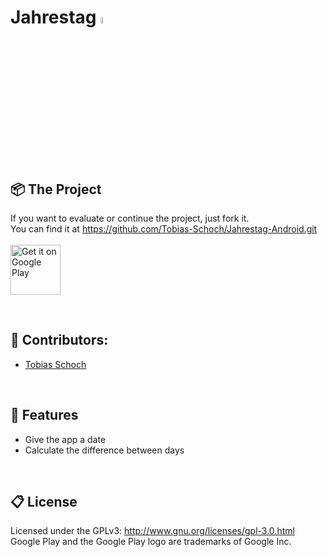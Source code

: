 # 
<h1 align="left">
   Jahrestag <img src='https://lh3.googleusercontent.com/DLWEAxdSJ2EyTJG8_wO4FlTvkWCH_S_vARKFqfd1Mons_p_0qCGL6S7kmAMK7z_svj2h=s180-rw' height="5%" width="5%">
</h1>
<br>

## 📦 The Project

If you want to evaluate or continue the project, just fork it.
<br> 
You can find it at https://github.com/Tobias-Schoch/Jahrestag-Android.git
<br><br><a href='https://play.google.com/store/apps/details?id=com.jahr.tobiasschoch.year' target="_blank" ><img alt='Get it on Google Play' src='https://play.google.com/intl/en_us/badges/images/generic/en_badge_web_generic.png' height='80px'/></a>

<br>


## 🐧 Contributors:

* [Tobias Schoch](https://github.com/tobias-schoch)

<br>

## 💾 Features

- Give the app a date
- Calculate the difference between days

<br>

## 📋 License

Licensed under the GPLv3: http://www.gnu.org/licenses/gpl-3.0.html
Google Play and the Google Play logo are trademarks of Google Inc.
